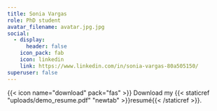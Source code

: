 ```yaml
---
title: Sonia Vargas
role: PhD student
avatar_filename: avatar.jpg.jpg
social:
  - display:
      header: false
    icon_pack: fab
    icon: linkedin
    link: https://www.linkedin.com/in/sonia-vargas-80a505150/
superuser: false
---
```



{{< icon name="download" pack="fas" >}} Download my {{< staticref "uploads/demo_resume.pdf" "newtab" >}}resumé{{< /staticref >}}.